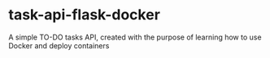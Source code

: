# task-api-flask-docker
A simple TO-DO tasks API, created with the purpose of learning how to use Docker and deploy containers
